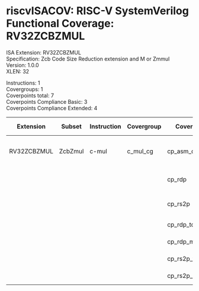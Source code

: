 # riscvISACOV: RISC-V SystemVerilog Functional Coverage: RV32ZCBZMUL

ISA Extension: RV32ZCBZMUL  
Specification: Zcb Code Size Reduction extension and M or Zmmul  
Version:       1.0.0  
XLEN:          32  

Instructions:  1  
Covergroups:   1  
Coverpoints total:   7  
Coverpoints Compliance Basic:  3  
Coverpoints Compliance Extended:  4  

| Extension | Subset | Instruction| Covergroup | Coverpoint     | Coverpoint Description | Coverpoint Level  |
| ----------| ------ | ---------- | ---------- | -------------- | ---------------------- | ----------------- |
| RV32ZCBZMUL           |        ZcbZmul |      c-mul |    c_mul_cg | cp_asm_count | Number of times instruction is executed | Compliance Basic
|                       |                |            |             |      cp_rdp | RD (GPR) register assignment | Compliance Basic
|                       |                |            |             |     cp_rs2p | RS2 (GPR) register assignment | Compliance Basic
|                       |                |            |             | cp_rdp_toggle | RDP Toggle bits | Compliance Extended
|                       |                |            |             | cp_rdp_maxvals | RDP Max values | Compliance Extended
|                       |                |            |             | cp_rs2p_toggle | RS2P Toggle bits | Compliance Extended
|                       |                |            |             | cp_rs2p_maxvals | RS2P Max values | Compliance Extended


